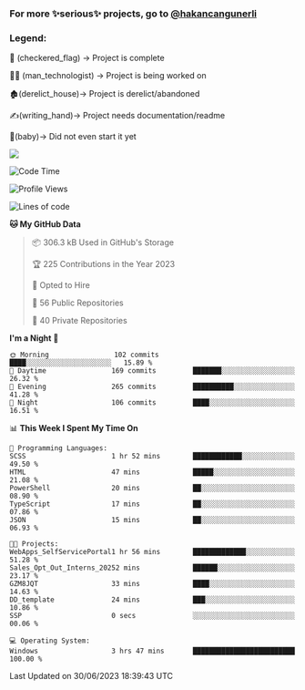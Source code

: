 ### For more ✨serious✨ projects, go to [@hakancangunerli](https://github.com/hakancangunerli)


### Legend:


🏁 (checkered_flag) -> Project is complete

👨‍💻 (man_technologist)   -> Project is being worked on

🏚️(derelict_house)-> Project is derelict/abandoned

✍️(writing_hand)-> Project needs documentation/readme

👶(baby)-> Did not even start it yet

![](https://github-readme-stats.vercel.app/api/top-langs/?username=hakancangunerli&layout=compact&hide=tex,html,shell,CSS,Ruby,Makefile,EmberScript,MATLAB,C&langs_count=6&exclude_repo=2015-csharp,gt_code,gsu_code,uga_code,uga_robotics)

<!--START_SECTION:waka-->
![Code Time](http://img.shields.io/badge/Code%20Time-441%20hrs%209%20mins-blue)

![Profile Views](http://img.shields.io/badge/Profile%20Views-0-blue)

![Lines of code](https://img.shields.io/badge/From%20Hello%20World%20I%27ve%20Written-3.1%20million%20lines%20of%20code-blue)

**🐱 My GitHub Data** 

> 📦 306.3 kB Used in GitHub's Storage 
 > 
> 🏆 225 Contributions in the Year 2023
 > 
> 💼 Opted to Hire
 > 
> 📜 56 Public Repositories 
 > 
> 🔑 40 Private Repositories 
 > 
**I'm a Night 🦉** 

```text
🌞 Morning                102 commits         ████░░░░░░░░░░░░░░░░░░░░░   15.89 % 
🌆 Daytime                169 commits         ███████░░░░░░░░░░░░░░░░░░   26.32 % 
🌃 Evening                265 commits         ██████████░░░░░░░░░░░░░░░   41.28 % 
🌙 Night                  106 commits         ████░░░░░░░░░░░░░░░░░░░░░   16.51 % 
```


📊 **This Week I Spent My Time On** 

```text
💬 Programming Languages: 
SCSS                     1 hr 52 mins        ████████████░░░░░░░░░░░░░   49.50 % 
HTML                     47 mins             █████░░░░░░░░░░░░░░░░░░░░   21.08 % 
PowerShell               20 mins             ██░░░░░░░░░░░░░░░░░░░░░░░   08.90 % 
TypeScript               17 mins             ██░░░░░░░░░░░░░░░░░░░░░░░   07.86 % 
JSON                     15 mins             ██░░░░░░░░░░░░░░░░░░░░░░░   06.93 % 

🐱‍💻 Projects: 
WebApps_SelfServicePortal1 hr 56 mins        █████████████░░░░░░░░░░░░   51.28 % 
Sales_Opt_Out_Interns_20252 mins             ██████░░░░░░░░░░░░░░░░░░░   23.17 % 
GZM8JQT                  33 mins             ████░░░░░░░░░░░░░░░░░░░░░   14.63 % 
DD_template              24 mins             ███░░░░░░░░░░░░░░░░░░░░░░   10.86 % 
SSP                      0 secs              ░░░░░░░░░░░░░░░░░░░░░░░░░   00.06 % 

💻 Operating System: 
Windows                  3 hrs 47 mins       █████████████████████████   100.00 % 
```


 Last Updated on 30/06/2023 18:39:43 UTC
<!--END_SECTION:waka-->


